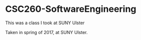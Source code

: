 # CSC260-SoftwareEngineering
This was a class I took at SUNY Ulster

Taken in spring of 2017, at SUNY Ulster.
